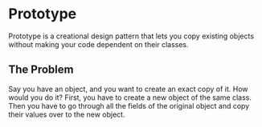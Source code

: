 # Prototype

Prototype is a creational design pattern that lets you copy
existing objects without making your code dependent on their
classes.


## The Problem
Say you have an object, and you want to create an exact copy
of it. How would you do it? First, you have to create a new 
object of the same class. Then you have to go through all the 
fields of the original object and copy their values over to
the new object.

